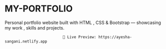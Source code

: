 # MY-PORTFOLIO

   Personal portfolio website built with HTML , CSS &amp; Bootstrap — showcasing my work , skills  and projects.
   
                              🔗 Live Preview: https://ayesha-sangani.netlify.app
